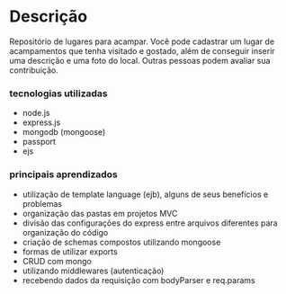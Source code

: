 # Descrição

Repositório de lugares para acampar. Você pode cadastrar um lugar de acampamentos que tenha visitado e gostado, além de conseguir inserir uma descrição e uma foto do local. Outras pessoas podem avaliar sua contribuição.

### tecnologias utilizadas
- node.js
- express.js
- mongodb (mongoose)
- passport
- ejs

### principais aprendizados
- utilização de template language (ejb), alguns de seus benefícios e problemas
- organização das pastas em projetos MVC
- divisão das configurações do express entre arquivos diferentes para organização do código
- criação de schemas compostos utilizando mongoose
- formas de utilizar exports
- CRUD com mongo
- utilizando middlewares (autenticação)
- recebendo dados da requisição com bodyParser e req.params
